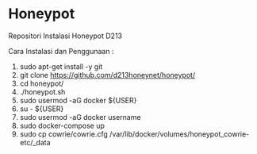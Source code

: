 # Honeypot
Repositori Instalasi Honeypot D213

Cara Instalasi dan Penggunaan :
1. sudo apt-get install -y git
2. git clone https://github.com/d213honeynet/honeypot/
3. cd honeypot/
4. ./honeypot.sh
5. sudo usermod -aG docker ${USER}
6. su - ${USER}
7. sudo usermod -aG docker username
8. sudo docker-compose up
9. sudo cp cowrie/cowrie.cfg /var/lib/docker/volumes/honeypot_cowrie-etc/_data
